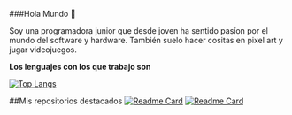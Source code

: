 ###Hola Mundo 👋

Soy una programadora junior que desde joven ha sentido pasíon por el mundo del software y hardware. También suelo hacer cositas en pixel art y jugar videojuegos.

**Los lenguajes con los que trabajo son**

[![Top Langs](https://github-readme-stats.vercel.app/api/top-langs/?username=NereaCassian)](https://github.com/anuraghazra/github-readme-stats)

##Mis repositorios destacados
[![Readme Card](https://github-readme-stats.vercel.app/api/pin/?username=NereaCassian&repo=RatBot)](https://github.com/anuraghazra/github-readme-stats)
[![Readme Card](https://github-readme-stats.vercel.app/api/pin/?username=NereaCassian&repo=Judy_Alvarez_Bot)](https://github.com/anuraghazra/github-readme-stats)
